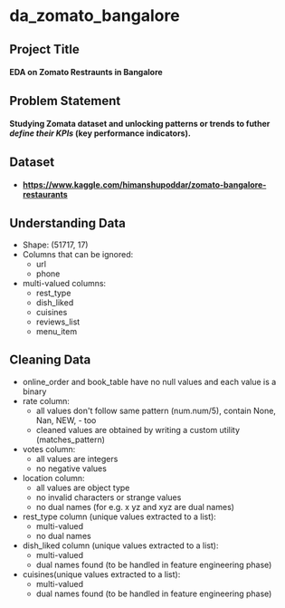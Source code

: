 # da_zomato_bangalore
## Project Title
#### EDA on Zomato Restraunts in Bangalore

## Problem Statement
#### Studying Zomata dataset and unlocking patterns or trends to futher _define their KPIs_ (key performance indicators).

## Dataset
-   #### https://www.kaggle.com/himanshupoddar/zomato-bangalore-restaurants

## Understanding Data
-   Shape: (51717, 17)
-   Columns that can be ignored:
    -   url
    -   phone
-   multi-valued columns:
    -   rest_type 
    -   dish_liked
    -   cuisines
    -   reviews_list
    -   menu_item

## Cleaning Data
-   online_order and book_table have no null values and each value is a binary
-   rate column:
    -   all values don't follow same pattern (num.num/5), contain None, Nan, NEW, - too
    -   cleaned values are obtained by writing a custom utility (matches_pattern)
-   votes column:
    -   all values are integers
    -   no negative values
-   location column:
    -   all values are object type
    -   no invalid characters or strange values
    -   no dual names (for e.g. x yz and xyz are dual names)
-   rest_type column (unique values extracted to a list):
    -   multi-valued
    -   no dual names
-   dish_liked column (unique values extracted to a list):
    -   multi-valued
    -   dual names found (to be handled in feature engineering phase)
-   cuisines(unique values extracted to a list):
    -   multi-valued
    -   dual names found (to be handled in feature engineering phase)